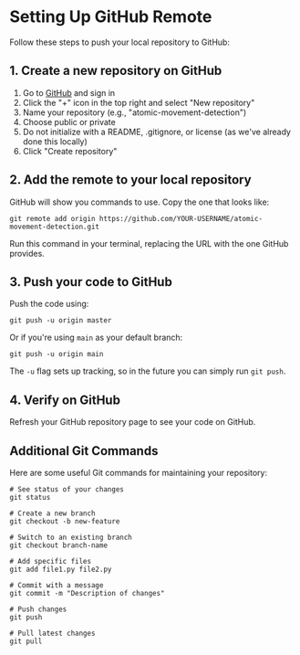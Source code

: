 # Setting Up GitHub Remote

Follow these steps to push your local repository to GitHub:

## 1. Create a new repository on GitHub

1. Go to [GitHub](https://github.com/) and sign in
2. Click the "+" icon in the top right and select "New repository"
3. Name your repository (e.g., "atomic-movement-detection")
4. Choose public or private
5. Do not initialize with a README, .gitignore, or license (as we've already done this locally)
6. Click "Create repository"

## 2. Add the remote to your local repository

GitHub will show you commands to use. Copy the one that looks like:

```
git remote add origin https://github.com/YOUR-USERNAME/atomic-movement-detection.git
```

Run this command in your terminal, replacing the URL with the one GitHub provides.

## 3. Push your code to GitHub

Push the code using:

```
git push -u origin master
```

Or if you're using `main` as your default branch:

```
git push -u origin main
```

The `-u` flag sets up tracking, so in the future you can simply run `git push`.

## 4. Verify on GitHub

Refresh your GitHub repository page to see your code on GitHub.

## Additional Git Commands

Here are some useful Git commands for maintaining your repository:

```
# See status of your changes
git status

# Create a new branch
git checkout -b new-feature

# Switch to an existing branch
git checkout branch-name

# Add specific files
git add file1.py file2.py

# Commit with a message
git commit -m "Description of changes"

# Push changes
git push

# Pull latest changes
git pull
``` 